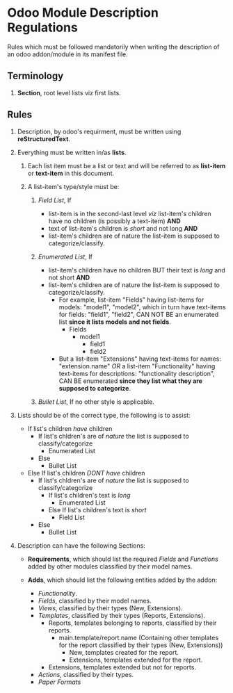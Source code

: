 # **Odoo Module Description Regulations**

Rules which must be followed mandatorily when writing the description of an odoo addon/module in its manifest file.

## Terminology
1. **Section**, root level lists viz first lists.

## Rules

1. Description, by odoo's requirment, must be written using  **reStructuredText**.

2. Everything must be written in/as **lists**.
	1. Each list item must be a list or text and will be referred to as **list-item** or **text-item** in this document.

	2. A list-item's type/style must be:
		1. *Field List*, If
			- list-item is in the second-last level *viz* list-item's children have no children (is possibly a text-item) **AND**
			- text of list-item's children is *short* and not long **AND**
			- list-item's children are of nature the list-item is supposed to categorize/classify.
		2. *Enumerated List*, If
			- list-item's children have no children BUT their text is *long* and not short **AND**
			- list-item's children are of nature the list-item is supposed to categorize/classify.
				- For example, list-item "Fields" having list-items for models: "model1", "model2", which in turn have text-items for fields: "field1", "field2", CAN NOT BE an enumerated list **since it lists models and not fields**.
					- Fields
						- model1
							- field1
							- field2
				- But a list-item "Extensions" having text-items for names: "extension.name" *OR* a list-item "Functionality" having text-items for descriptions: "functionality description", CAN BE enumerated **since they list what they are supposed to categorize**.

		3. *Bullet List*, If no other style is applicable.

3. Lists should be of the correct type, the following is to assist:
	- If list's children *have* children
		- If list's chldren's are of *nature* the list is supposed to classify/categorize
			- Enumerated List
		- Else
			- Bullet List
	- Else If list's children *DONT have* children
		- If list's chldren's are of *nature* the list is supposed to classify/categorize
			- If list's children's text is *long*
				- Enumerated List
			- Else If list's children's text is *short*
				- Field List
		- Else
			- Bullet List

4. Description can have the following Sections:
	- **Requirements**, which should list the required *Fields* and *Functions* added by other modules classified by their model names.

	- **Adds**, which should list the following entities added by the addon:
		- *Functionality*.
		- *Fields*, classified by their model names.
		- *Views*, classified by their types (New, Extensions).
		- *Templates*, classified by their types (Reports, Extensions).
			- Reports, templates belonging to reports, classified by their reports.
				- main.template/report.name (Containing other templates for the report classified by their types (New, Extensions))
					- New, templates created for the report.
					- Extensions, templates extended for the report.
			- Extensions, templates extended but not for reports.
		- *Actions*, classified by their types.
		- *Paper Formats*